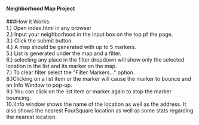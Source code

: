 #### Neighborhood Map Project

###How it Works:<br>
1.) Open index.html in any browser<br>
2.) Input your neighborhood in the input box on the top pf the page.<br>
3.) Click the submit button.<br>
4.) A map should be generated with up to 5 markers.<br>
5.) List is generated under the map and a filter.<br>
6.) selecting any place in the filter dropdown will show only the selected location in the list and its marker on the map.<br>
7.) To clear filter select the "Filter Markers..." option.<br>
8.)Clicking on a list item or the marker will cause the marker to bounce and an Info Window to pop-up.<br>
9.) You can click on the list item or marker again to stop the marker bouncing.<br>
10.)Info window shows the name of the location as well as the address. It also shows the nearest FourSquare location as well as some stats regarding the nearest location.
